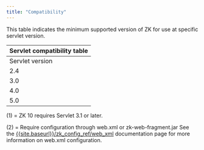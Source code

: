 ```yaml
---
title: "Compatibility"
---
```


This table indicates the minimum supported version of ZK for use at
specific servlet version.

| Servlet compatibility table |
|-----------------------------|
| Servlet version             |
| 2.4                         |
| 3.0                         |
| 4.0                         |
| 5.0                         |

\(1\) = ZK 10 requires Servlet 3.1 or later.

\(2\) = Require configuration through web.xml or zk-web-fragment.jar See
the
[{{site.baseurl}}/zk_config_ref/web_xml]({{site.baseurl}}/zk_config_ref/web_xml)
documentation page for more information on web.xml configuration.
